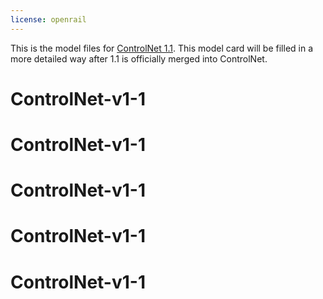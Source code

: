 ```yaml
---
license: openrail
---
```


This is the model files for [ControlNet 1.1](https://github.com/lllyasviel/ControlNet-v1-1-nightly).
This model card will be filled in a more detailed way after 1.1 is officially merged into ControlNet.
# ControlNet-v1-1
# ControlNet-v1-1
# ControlNet-v1-1
# ControlNet-v1-1
# ControlNet-v1-1
